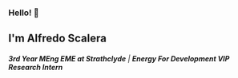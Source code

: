 ### Hello! 👋

## I'm Alfredo Scalera

###### ***3rd Year MEng EME at Strathclyde*** | ***Energy For Development VIP Research Intern***
